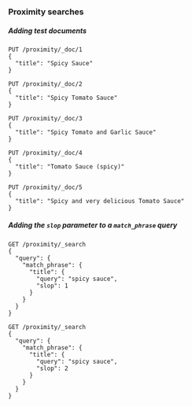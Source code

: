 ### Proximity searches

##### Adding test documents

```
PUT /proximity/_doc/1
{
  "title": "Spicy Sauce"
}
```

```
PUT /proximity/_doc/2
{
  "title": "Spicy Tomato Sauce"
}
```

```
PUT /proximity/_doc/3
{
  "title": "Spicy Tomato and Garlic Sauce"
}
```

```
PUT /proximity/_doc/4
{
  "title": "Tomato Sauce (spicy)"
}
```

```
PUT /proximity/_doc/5
{
  "title": "Spicy and very delicious Tomato Sauce"
}
```

##### Adding the `slop` parameter to a `match_phrase` query

```
GET /proximity/_search
{
  "query": {
    "match_phrase": {
      "title": {
        "query": "spicy sauce",
        "slop": 1
      }
    }
  }
}
```

```
GET /proximity/_search
{
  "query": {
    "match_phrase": {
      "title": {
        "query": "spicy sauce",
        "slop": 2
      }
    }
  }
}
```